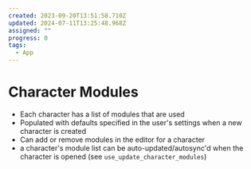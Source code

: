 ```yaml
---
created: 2023-09-20T13:51:58.710Z
updated: 2024-07-11T13:25:48.968Z
assigned: ""
progress: 0
tags:
  - App
---
```


# Character Modules

- Each character has a list of modules that are used
- Populated with defaults specified in the user's settings when a new character is created
- Can add or remove modules in the editor for a character
- a character's module list can be auto-updated/autosync'd when the character is opened (see `use_update_character_modules`)
